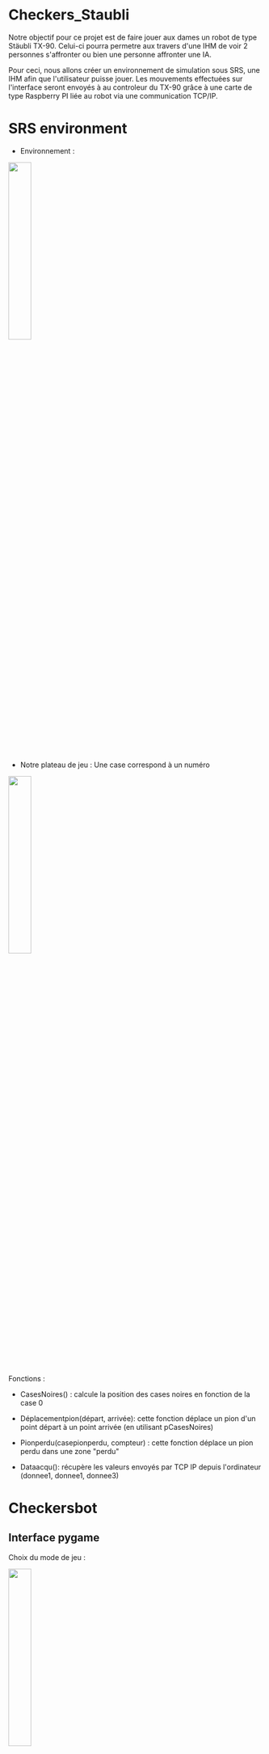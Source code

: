 # Checkers_Staubli

Notre objectif pour ce projet est de faire jouer aux dames un robot de type Stäubli TX-90. Celui-ci pourra permetre aux travers d'une IHM de voir 2 personnes s'affronter
ou bien une personne affronter une IA. 

Pour ceci, nous allons créer un environnement de simulation sous SRS, une IHM afin que l'utilisateur puisse jouer. Les mouvements effectuées sur l'interface seront envoyés à au controleur du TX-90 grâce à une carte de type Raspberry PI liée au robot via une communication TCP/IP. 


# SRS environment 

- Environnement :

<img src="https://user-images.githubusercontent.com/114569016/203329509-b680678e-07d7-4dbc-9639-2bb0f35bf0fb.PNG" width=30% height=30%>

- Notre plateau de jeu : Une case correspond à un numéro

<img src="https://user-images.githubusercontent.com/114569016/214121722-85b692c8-693a-4eb6-b142-121b309f90bc.jpg" width=30% height=30%>

Fonctions : 

- CasesNoires() : calcule la position des cases noires en fonction de la case 0

- Déplacementpion(départ, arrivée): cette fonction déplace un pion d'un point départ à un point arrivée (en utilisant pCasesNoires)

- Pionperdu(casepionperdu, compteur) : cette fonction déplace un pion perdu dans une zone "perdu"

- Dataacqu(): récupère les valeurs envoyés par TCP IP depuis l'ordinateur (donnee1, donnee1, donnee3)


# Checkersbot 

## Interface pygame

Choix du mode de jeu :

<img src="https://user-images.githubusercontent.com/114569016/214119392-c06661de-c22b-41a4-8bb2-799a03f69cbf.png" width=30% height=30%>

## Jeu de dames 

Checkers with AI : https://github.com/Hsankesara/Draughts-AI

Jeu selon le mode choisi :

<img src="https://user-images.githubusercontent.com/114569016/214119823-506b189a-ed3a-4d0f-a0f9-e424da921871.png" width=30% height=30%>

Possibilité de jouer sans communication, sans le Stäubli :

Dans le main.py , commenter : 

- client_socket = checkers.client_program_init()
- checkers.client_program(client_socket)

